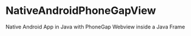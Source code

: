 NativeAndroidPhoneGapView
=========================

Native Android App in Java with PhoneGap Webview inside a Java Frame
